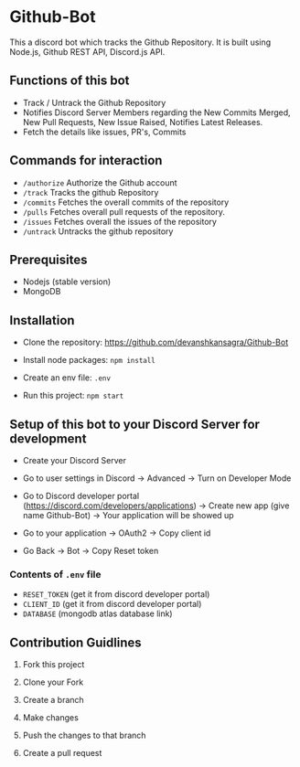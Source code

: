 # Github-Bot

This a discord bot which tracks the Github Repository. It is built using Node.js, Github REST API, Discord.js API.

## Functions of this bot

- Track / Untrack the Github Repository
- Notifies Discord Server Members regarding the New Commits Merged, New Pull Requests, New Issue Raised, Notifies Latest Releases.
- Fetch the details like issues, PR's, Commits

## Commands for interaction

- `/authorize` Authorize the Github account
- `/track` Tracks the github Repository
- `/commits` Fetches the overall commits of the repository
- `/pulls` Fetches overall pull requests of the repository.
- `/issues` Fetches overall the issues of the repository
- `/untrack` Untracks the github repository

## Prerequisites

- Nodejs (stable version)
- MongoDB

## Installation

- Clone the repository: https://github.com/devanshkansagra/Github-Bot

- Install node packages: `npm install`

- Create an env file: `.env`

- Run this project: `npm start`

## Setup of this bot to your Discord Server for development

- Create your Discord Server

- Go to user settings in Discord -> Advanced -> Turn on Developer Mode

- Go to Discord developer portal (https://discord.com/developers/applications) -> Create new app (give name Github-Bot) -> Your application will be showed up

- Go to your application -> OAuth2 -> Copy client id

- Go Back -> Bot -> Copy Reset token

### Contents of `.env` file

- `RESET_TOKEN` (get it from discord developer portal)
- `CLIENT_ID` (get it from discord developer portal)
- `DATABASE` (mongodb atlas database link)

## Contribution Guidlines

1. Fork this project

2. Clone your Fork

3. Create a branch

4. Make changes

5. Push the changes to that branch

6. Create a pull request

